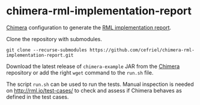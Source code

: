 # chimera-rml-implementation-report

[Chimera](https://github.com/cefriel/chimera) configuration to generate the [RML implementation report](https://github.com/RMLio/rml-implementation-report).

Clone the repository with submodules.

`git clone --recurse-submodules https://github.com/cefriel/chimera-rml-implementation-report.git` 

Download the latest release of `chimera-example`  JAR from the [Chimera](https://github.com/cefriel/chimera) repository or add the right `wget` command to the `run.sh` file.

The script `run.sh` can be used to run the tests. Manual inspection is needed on http://rml.io/test-cases/ to check and assess if Chimera behaves as defined in the test cases. 
